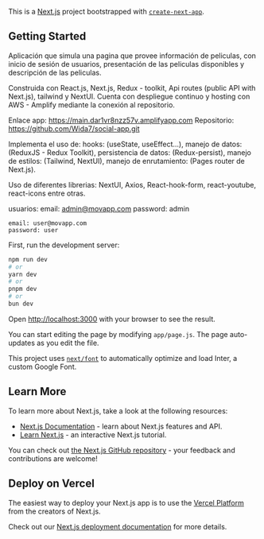 This is a [Next.js](https://nextjs.org/) project bootstrapped with [`create-next-app`](https://github.com/vercel/next.js/tree/canary/packages/create-next-app).

## Getting Started

Aplicación que simula una pagina que provee información de peliculas, con inicio de sesión de usuarios, presentación de las peliculas disponibles y descripción de las peliculas.

Construida con React.js, Next.js, Redux - toolkit, Api routes (public API with Next.js), tailwind y NextUI.
Cuenta con despliegue continuo y hosting con AWS - Amplify mediante la conexión al repositorio.

Enlace app: https://main.dar1vr8nzz57v.amplifyapp.com
Repositorio: https://github.com/Wida7/social-app.git

Implementa el uso de: 
    hooks: (useState, useEffect...), 
    manejo de datos: (ReduxJS - Redux Toolkit), 
    persistencia de datos: (Redux-persist), 
    manejo de estilos: (Tailwind, NextUI), 
    manejo de enrutamiento: (Pages router de Next.js).

Uso de diferentes librerias: NextUI, Axios, React-hook-form, react-youtube, react-icons entre otras.

usuarios: 
    email: admin@movapp.com
    password: admin

    email: user@movapp.com
    password: user

First, run the development server:

```bash
npm run dev
# or
yarn dev
# or
pnpm dev
# or
bun dev
```

Open [http://localhost:3000](http://localhost:3000) with your browser to see the result.

You can start editing the page by modifying `app/page.js`. The page auto-updates as you edit the file.

This project uses [`next/font`](https://nextjs.org/docs/basic-features/font-optimization) to automatically optimize and load Inter, a custom Google Font.

## Learn More

To learn more about Next.js, take a look at the following resources:

- [Next.js Documentation](https://nextjs.org/docs) - learn about Next.js features and API.
- [Learn Next.js](https://nextjs.org/learn) - an interactive Next.js tutorial.

You can check out [the Next.js GitHub repository](https://github.com/vercel/next.js/) - your feedback and contributions are welcome!

## Deploy on Vercel

The easiest way to deploy your Next.js app is to use the [Vercel Platform](https://vercel.com/new?utm_medium=default-template&filter=next.js&utm_source=create-next-app&utm_campaign=create-next-app-readme) from the creators of Next.js.

Check out our [Next.js deployment documentation](https://nextjs.org/docs/deployment) for more details.
